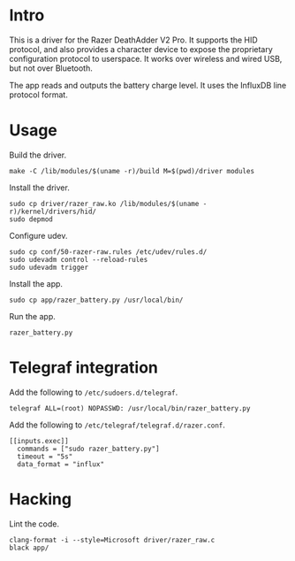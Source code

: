 # Intro

This is a driver for the Razer DeathAdder V2 Pro. It supports the HID protocol, and also provides a character device to expose the proprietary configuration protocol to userspace. It works over wireless and wired USB, but not over Bluetooth.

The app reads and outputs the battery charge level. It uses the InfluxDB line protocol format.

# Usage

Build the driver.

    make -C /lib/modules/$(uname -r)/build M=$(pwd)/driver modules

Install the driver.

    sudo cp driver/razer_raw.ko /lib/modules/$(uname -r)/kernel/drivers/hid/
    sudo depmod

Configure udev.

    sudo cp conf/50-razer-raw.rules /etc/udev/rules.d/
    sudo udevadm control --reload-rules
    sudo udevadm trigger

Install the app.

    sudo cp app/razer_battery.py /usr/local/bin/

Run the app.

    razer_battery.py

# Telegraf integration

Add the following to `/etc/sudoers.d/telegraf`.

    telegraf ALL=(root) NOPASSWD: /usr/local/bin/razer_battery.py

Add the following to `/etc/telegraf/telegraf.d/razer.conf`.

    [[inputs.exec]]
      commands = ["sudo razer_battery.py"]
      timeout = "5s"
      data_format = "influx"

# Hacking

Lint the code.

    clang-format -i --style=Microsoft driver/razer_raw.c
    black app/
